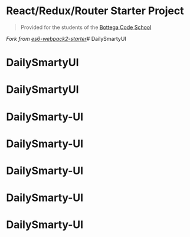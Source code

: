 # React/Redux/Router Starter Project

> Provided for the students of the [Bottega Code School](https://bottega.tech/)

*Fork from [es6-webpack2-starter](https://github.com/micooz/es6-webpack2-starter)*# DailySmartyUI
# DailySmartyUI
# DailySmartyUI
# DailySmarty-UI
# DailySmarty-UI
# DailySmarty-UI
# DailySmarty-UI
# DailySmarty-UI
